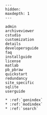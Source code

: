 
```{include} _home.md
```

[license]: license
[command-line reference]: usage
[reference]: autoapi

```{toctree}
---
hidden:
maxdepth: 1
---

admin
archiveviewer
cstudio
customization
details
developersguide
faq
installguide
license
matlab
pb_pbraw
quickstart
redundancy
site_specific
sqlite
userguide
```

```{eval-rst}
* :ref:`genindex`
* :ref:`modindex`
* :ref:`search`
```
